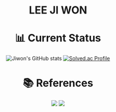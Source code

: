 <div align="center">

# LEE JI WON

# 📊 Current Status
![Jiwon's GitHub stats](https://github-readme-stats.vercel.app/api?username=JiwonEE2&show_icons=true&theme=radical)
[![Solved.ac Profile](http://mazassumnida.wtf/api/v2/generate_badge?boj=ac13578)](https://solved.ac/ac13578/)

# 📚 References
<p align="center">
  <a href="https://blog.encrypted.gg/category/강좌/실전%20알고리즘"><img src="https://img.shields.io/badge/BaaaaaaaaaaarkingDog_Algorithm_Lecture-11B48A?style=flat-square&logo=Vimeo&logoColor=white"/></a>
  <a href="https://www.acmicpc.net/"><img src="https://img.shields.io/badge/Baekjoon_Online_Judge-0076C0?style=flat-square&logo=Baidu&logoColor=white"/></a>
</p>

</div>
